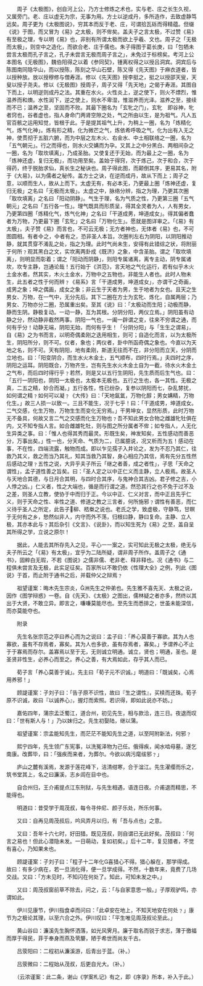<!-- { "loadSidebar": true } -->
　　周子《太极图》，创自河上公，乃方士修炼之术也，实与老、庄之长生久视，又属旁门。老、庄以虚无为宗，无事为用。方士以逆成丹，多所造作，去致虚静笃远矣。周子更为《太极图说》，穷其本而反于老、庄，可谓拾瓦砾而得精蕴。但缀《说》于图，而又冒为《易》之太极，则不侔矣。盖夫子之言太极，不过赞《易》有至极之理，专以明《易》也，非别有所谓太极而欲上乎羲、文也。周子之「无极而太极」，则空中之造化，而欲合老、庄于儒也。朱子得图于葛长庚，曰「包牺未尝言太极而孔子言之，孔子未尝言无极而周子言之」，未免过于标榜矣。考河上公本图名《无极图》，魏伯阳得之以着《参同契》，锺离权得之以授吕洞宾。洞宾后与陈图南同隐华山，而以授陈，陈刻之华山石壁，陈又得《先天图》于麻衣道者，皆以授种放。放以授穆修与僧寿涯。修以《先天图》授李挺之，挺之以授邵天叟，天叟以授子尧夫。修以《无极图》授周子，周子又得「先天地」之偈于寿涯。其图自下而上，以明逆则成丹之法。其重在水火。火性炎上，逆之使下，则火不熛烈，惟温养而和燠。水性润下，逆之使上，则水不卑湿，惟滋养而光泽。滋养之至，接续而不已；温养之至，坚固而不败。其最下圈名为「玄牝之门」，玄牝　即谷神，牝者窍也，谷者虚也，指人身命门两肾空隙之处，气之所由以生，是为祖气。凡人五官百骸之运用知觉，皆根于此。于是提其祖气上升，为稍上一圈，名为「炼精化气，炼气化神」。炼有形之精，化为微芒之气，炼依希呼吸之气，化为出有入无之神，使贯彻于五脏六腑，而为中层之左木火、右金水、中土相联络之一圈，名为「五气朝元」。行之而得也，则水火交媾而为孕。又其上之中分黑白、两相间杂之一圈，名为「取坎填离」，乃成圣胎。又使复还于无始，而为最上之一圈，名为「炼神还虚，复归无极」，而功用至矣。盖始于得窍，次于炼己，次于和合，次于得药，终于脱胎求仙，真长生之秘诀也。周子得此图，而颠倒其序，更易其名，附于《大易》，以为儒者之秘传。盖方士之诀，在逆而成丹，故从下而上；周子之意，以顺而生人，故从上而下。太虚无有，有必本无，乃更最上圈「炼神还虚，复归无极」之名曰「无极而太极」。太虚之中，脉络分辨，指之为理，乃更其次圈「取坎填离」之名曰「阳动阴静」。气生于理，名为气质之性，乃更第三圈「五气朝元」之名曰「五行各一性」。理气既具而形质呈，得其全灵者为人，人有男女，乃更第四圈「炼精化气，炼气化神」之名曰「干道成男，坤道成女」。得其偏者蠢者为万物，乃更最下圈「玄牝」之名曰「万物化生」。愿就是图详审之。「《易》有太极」，夫子赞《易》而言也，不可云无极；无方者神也，无体者《易》也，不可图圆相。有者之，者有之，恐非圣人本旨。次圈判左右为阴阳，以阴阳推动静，就其贯穿不淆乱之处，指之为理。此时气尚未生，安得有此错综之状，将附丽于何所﹖观其黑白之文，实坎离两卦成《既济》之象，中含圣胎。谓之「取坎填离」，则明显而彰着；谓之「阳动而阴静」，则阳专属诸离，离专主动，阴专属诸坎，坎专主静，岂通论哉！五行始于《洪范》，言天地之气化运行，若有似乎木火土金水者。然其实，木火土金水，万物中之五物也，非能生人者也。此时人物未生，此五者之性于何而辨﹖《易系》言「干道成男，坤道成女」，亦谓干之奇画，成男之象；坤之偶画，成女之象；非云生于天者为男，生于地者为女也。且天之生男女、万物，在一气中，无分先后。其下二圈在方士为玄牝、炼化，自属两层；乃男女、万物亦分二圈，恐属重出矣。至其《说》曰：「太极动而生阳；动极而静，静而生阴。静极复动。一动一静，互为其根。分阴分阳，两仪立焉。」阴阳虽有动静之分，然动静非截然两事。阴阳一气也，一阖一辟谓之变，往来不穷谓之通，而何有乎分！动静无端，阴阳无始，而何有乎生！「分阴分阳」与「生生之谓易」，自《易》之为书而言，以明奇偶柔刚之迭用相生，则可；自造化而言，以为太极所生，阴阳所分，则不可。仪者，象也；两仪者，卦中所函奇偶之象也。今直以为天地之名，则不可。天有阴阳，地有柔刚，斯道无往而不在，非分阳而立天，分阴而立地也。曰：「阳变阴合，而生水火木金土，五气顺布，四时行焉。」夫四时之序，阴阳之运耳。阴阳既合，万物齐生，岂有先生水火木金土自为一截，待水火木金土之气布，而后四时得行乎﹖若然，则是又以五行生阴阳，先生质而后生气也。曰：「五行一阴阳也，阴阳一太极也，太极本无极也。五行之生也，各一其性。无极之真，二五之精，妙合而凝。」五行各性，性已纷杂，复参以阴阳而七，杂乱棼扰，如何谓之精﹖如何可以凝﹖《大传》曰：「天地氤氲，万物化醇；男女媾精，万物化生。」故三人损一以致一。三且不能生，况于七乎！曰：「干道成男，坤道成女。二气交感，化生万物，万物生生而变化无穷焉。」干男坤女，显然形质，此时万物无不备具，何故又言二气之交感而化生万物也﹖吾不知此男女合物之雌雄牝牡俱在内，又不知专指人言。如合雌雄牝牡，则与图之所分属者不侔；如专指人，人无化生异类之事。曰：「惟人也得其秀而最灵。形既生矣，神发知矣，五性感动而善恶分，万事出矣。」性一也，分天命、气质为二，已属臆说，况又析而为五！感动在事，不在性，四端流露，触物而成。即以乍见孺子入井论之，发为不忍乃其仁，往救乃其义，救之而当乃其礼，知其当救乃其智，身心相应乃其信，焉有先分五性然后感动之理﹖五性之说，大异乎夫子所云「继之者善，成之者性」，子思「天命之谓性」，孟子道性善之旨矣。曰：「圣人定之以中正仁义而主静，立人极焉。故圣人与天地合其德，与日月合其明，与四时合其序，与鬼神合其吉凶。君子修之吉，小人悖之凶。」仁义者，性之大端也，循是而行谓之道。然恐其行之也不免于过不及之差，则圣人立教，使协于中而归于正。今以中正、仁义对言，而中正且先乎仁义，则于天命之性、率性之道、修道之教之三言者，何所施邪﹖谓性有善恶，而仁义待乎圣人之所定，此告子柳、桮桊之说也。老氏之学，致虚极，守静笃，甘瞑于无何有之乡，慹然似非人，内守而外不荡，归根曰静，静曰复命。主静、立人极，其亦本此与﹖其后杂引《文言》、《说卦》，而以知生死为《易》之至，盖自呈其所得之学，立说之原尔！

　　据此，人能去其所存先入之见，平心一一案之，实可知此无极之太极，绝无与夫子所云之「《易》有太极」，宜乎为二陆所疑，谓非周子所作。盖周子之《通书》，固粹白无瑕，不若《图说》之儒非儒、老非老、释非释也。况《通书》与二程俱未尝言及无极，此实足征矣。百家所以不敢仍依《性理大全》之例，列此《图说》于首，而止附于通书之后，并载仲父之辩焉﹖

　　祖望谨案：晦木先生宗炎，洲先生之仲弟也。先生雅不喜先天、太极之说，因作《图学辩惑》一卷。自《先天》、《太极》之图出，儒林疑之者亦多，然终以其出于大贤，不敢立异。即言之，嗛嗛莫能尽也。至先生而悉排之，世虽未能深信，而亦莫能夺也。

　　附录

　　先生名张宗范之亭曰养心而为之说曰：孟子曰：「养心莫善于寡欲。其为人也寡欲，虽有不存焉者，寡矣。其为人也多欲，虽有存焉者，寡矣。」予谓养心不止于于寡焉而存尔。盖寡焉以至于无，无则诚立明通。诚立，贤也；明通，圣也。是圣贤非性生，必养心而至之。养心之善，有大焉如此，存乎其人而已。

　　荀子言「养心莫善于诚」。先主曰「荀子元不识诚。」明道曰：「既诚矣，心焉用养邪！」

　　顾諟谨案：子刘子曰：「告子原不识性，故曰『生之谓性』，买椟而还珠。荀子原不识诚，故曰『以诚养心』，握灯而索照。若识得，即如此说亦不妨。」

　　嘉佑四年，蒲宗孟泛蜀江，道合州，初见先生，相与款洽，连三日。夜退而叹曰：「世有斯人与！」乃以妹归之。先生初娶陆，继以蒲。

　　祖望谨案：宗孟能知先生，而茫茫不能知先生之道，以至阿附新法，何邪﹖

　　熙宁四年，先生领广东宪事，以洗冤泽物为己任。俄得疾，闻水啮母墓，遂乞南康。改葬毕，曰：「强疾而来者，为葬尔。今欲以病污麾绂邪﹖」

　　庐山之麓有溪焉，发源于莲花峰下，洁清绀寒，合于湓江。先生濯缨而乐之，筑书堂其上，名之曰濂溪，志乡闾在目中也。

　　自合州归，王介甫提点江东刑狱，与先生相遇，语连日夜。介甫退而精思，不能得也。

　　明道曰：昔受学于周茂叔，每令寻仲尼、颜子乐处，所乐何事。

　　又曰：自再见周茂叔后，吟风弄月以归，有「吾与点也」之意。

　　又曰：吾年十六七时，好田猎。既见茂叔，则自谓已无此好矣。茂叔曰：「何言之易也！但此心潜隐未发。一日萌动，复如初矣。」后十二年，复见猎者，不觉有喜心，乃知果未也。

　　顾諟谨案：子刘子曰：「程子十二年化喜猎心不得。猎心躲在，那学得成。故曰：有多少病在，若一旦消化得，便一旦学成得。不然，十数年来，竟费了几场交战。又曰：「方未见时，不知闪在何处了。知此，可知未发之中。」

　　又曰：周茂叔窗前草不除去，问之，云：「与自家意思一般。」子厚观驴鸣，亦谓如此。

　　伊川见康节，伊川指食卓而问曰：「此卓安在地上，不知天地安在何处﹖」康节为之极论其理，以至六合之外。伊川叹曰：「平生唯见周茂叔论至此。」

　　黄山谷曰：濂溪先生胸怀洒落，如光风霁月。廉于取名而锐于求志，薄于徼福而厚于得民，菲于奉身而燕及茕嫠，陋于希世而尚友千古。

　　吕荥阳曰：二程初从濂溪游，后青出于蓝。（补。）

　　吕荥微曰：二程始从茂叔，后更自光大。（补。）

　　（云浓谨案：此二条，谢山《学案札记》有之，即《序录》所本，补入于此。）

